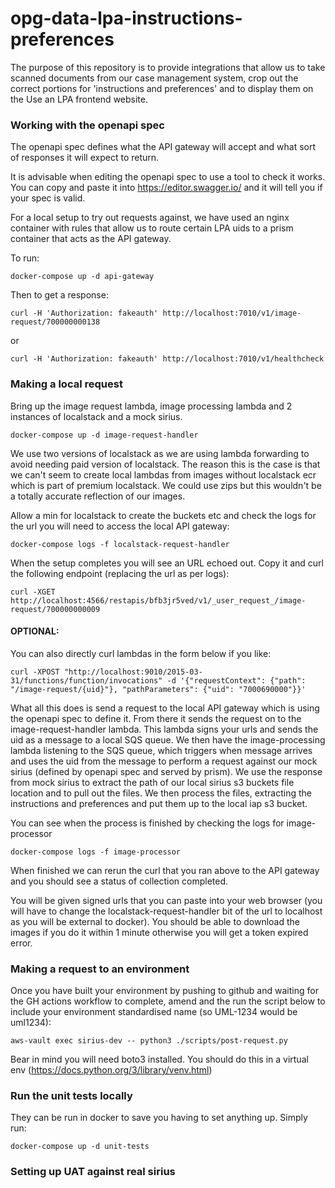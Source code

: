 # opg-data-lpa-instructions-preferences

The purpose of this repository is to provide integrations that allow us to take scanned documents
from our case management system, crop out the correct portions for 'instructions and preferences'
and to display them on the Use an LPA frontend website.

### Working with the openapi spec

The openapi spec defines what the API gateway will accept and what sort of responses it will expect to return.

It is advisable when editing the openapi spec to use a tool to check it works. You can copy and paste it into
https://editor.swagger.io/ and it will tell you if your spec is valid.

For a local setup to try out requests against, we have used an nginx container with rules that allow us to route
certain LPA uids to a prism container that acts as the API gateway.

To run:

```commandline
docker-compose up -d api-gateway
```

Then to get a response:

```commandline
curl -H 'Authorization: fakeauth' http://localhost:7010/v1/image-request/700000000138
```

or

```commandline
curl -H 'Authorization: fakeauth' http://localhost:7010/v1/healthcheck
```
### Making a local request

Bring up the image request lambda, image processing lambda and 2 instances of localstack and a mock sirius.

```commandline
docker-compose up -d image-request-handler
```

We use two versions of localstack as we are using lambda forwarding to avoid needing paid version of localstack.
The reason this is the case is that we can't seem to create local lambdas from images without localstack ecr
which is part of premium localstack. We could use zips but this wouldn't be a totally accurate reflection of our images.

Allow a min for localstack to create the buckets etc and check the logs for the url you will need to access
the local API gateway:

```commandline
docker-compose logs -f localstack-request-handler
```

When the setup completes you will see an URL echoed out. Copy it and curl the following endpoint (replacing the url as per logs):

```commandline
curl -XGET http://localhost:4566/restapis/bfb3jr5ved/v1/_user_request_/image-request/700000000009
```

#### OPTIONAL:
You can also directly curl lambdas in the form below if you like:
```commandline
curl -XPOST "http://localhost:9010/2015-03-31/functions/function/invocations" -d '{"requestContext": {"path": "/image-request/{uid}"}, "pathParameters": {"uid": "7000690000"}}'
```

What all this does is send a request to the local API gateway which is using the openapi spec to define it. From there it sends the
request on to the image-request-handler lambda. This lambda signs your urls and sends the uid as a message to a local SQS queue.
We then have the image-processing lambda listening to the SQS queue, which triggers when message arrives and uses the uid from the message
to perform a request against our mock sirius (defined by openapi spec and served by prism). We use the response from mock sirius to extract the
path of our local sirius s3 buckets file location and to pull out the files. We then process the files, extracting the instructions and preferences and
put them up to the local iap s3 bucket.

You can see when the process is finished by checking the logs for image-processor

```commandline
docker-compose logs -f image-processor
```

When finished we can rerun the curl that you ran above to the API gateway and you should see a status of collection completed.

You will be given signed urls that you can paste into your web browser
(you will have to change the localstack-request-handler bit of the url to localhost as you
will be external to docker). You should be able to download the images if you do it within 1 minute
otherwise you will get a token expired error.

### Making a request to an environment

Once you have built your environment by pushing to github and waiting for the GH actions workflow to complete,
amend and the run the script below to include your environment standardised name (so UML-1234 would be uml1234):

```commandline
aws-vault exec sirius-dev -- python3 ./scripts/post-request.py
```

Bear in mind you will need boto3 installed. You should do this in a virtual env (https://docs.python.org/3/library/venv.html)

### Run the unit tests locally

They can be run in docker to save you having to set anything up. Simply run:

```commandline
docker-compose up -d unit-tests
```

### Setting up UAT against real sirius
